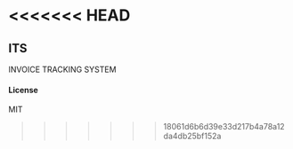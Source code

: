 <<<<<<< HEAD
=======
## ITS

INVOICE TRACKING SYSTEM

#### License

MIT
>>>>>>> 18061d6b6d39e33d217b4a78a12da4db25bf152a
